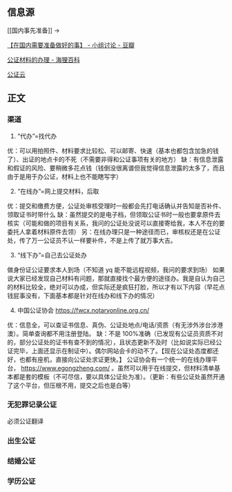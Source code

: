 ## 信息源

[[国内事先准备]] ->

[【在国内需要准备做好的事】 - 小组讨论 - 豆瓣](https://m.douban.com/group/topic/277686304/?_i=6799314479b0e33&dt_platform=wechat_friends&dt_dapp=1?bid=MmacpO1KTrY)

[公证材料的办理 - 海狸百科](https://www.hailibk.com/knowledge/notarization/)

[公证云](https://www.egongzheng.com/)

## 正文


### 渠道

1. “代办”=找代办

优：可以用拍照件、材料要求比较松、可以邮寄、快速（基本也都包含加急的钱了）、出证的地点卡的不死（不需要非得和公证事项有关的地方）
缺：有信息泄露和假证的风险、要稍微多花点钱（钱倒没很离谱但我觉得信息泄露的太多了，而且由于是用于办公证，材料上也不能瞎写字）

2. “在线办”=网上提交材料，后取

优：提交和缴费方便，公证处审核受理时一般都会先打电话确认并告知是否补件、领取证书时带什么
缺：虽然提交的是电子档，但领取公证书时一般也要拿原件去核实（可能和做的项目有关系，我问的公证处没说可以直接寄给我，本人不在的要委托人拿着材料原件去领）
另：在线办理只是一种途径而已，审核权还是在公证处，传了万一公证员不认一样要补件，不是上传了就万事大吉。

3. “线下办”=自己去公证处办

做身份证公证要求本人到场（不知道 yq 能不能远程视频，我问的要求到场）
如果说大家已经发现自己材料有问题，那就直接找个最方便的途径办。我是自认为自己的材料比较全，绝对可以办成，但实际还是疯狂打脸，所以才有以下内容（早花点钱屁事没有，下面基本都是针对在线办和线下办的情况）

4. 中国公证协会 https://fwcx.notaryonline.org.cn/

优：信息全，可以查证书信息、真伪、公证处地点/电话/资质（有无涉外涉台涉港澳）。简单查询都不用注册登陆。
缺：不是 100%准确（已发现有公证员资质不对的，部分公证处的证书有查不到的情况），且状态更新不及时（比如说实际已经公证完毕，上面还显示在制证中）。偶尔网站会卡的动不了。【现在公证处态度都还好，也都有座机，直接向公证处求证更快。】
公证协会有一个统一的在线办理平台， https://www.egongzheng.com/ 。虽然可以用于在线提交，但材料清单基本都是套的模板（不可尽信，要以具体公证处为准）。（更新：有些公证处虽然开通了这个平台，但压根不用，提交之后也是白等）

### 无犯罪记录公证

必须公证翻译

### 出生公证


### 结婚公证

### 学历公证


